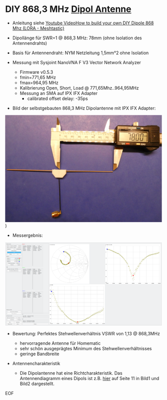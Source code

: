 # DIY 868,3 MHz [Dipol Antenne](https://de.wikipedia.org/wiki/Dipolantenne)

- Anleitung siehe [Youtube VideoHow to build your own DIY Dipole 868 Mhz (LORA - Meshtastic)](https://www.youtube.com/watch?v=srV70ghBtHg)

- Dipollänge für SWR=1 @ 868,3 MHz: 78mm (ohne Isolation des Antennendrahts)
- Basis für Antennendraht: NYM Netzleitung 1,5mm°2 ohne Isolation

- Messung mit Sysjoint NanoVNA F V3 Vector Network Analyzer
	+ Firmware v0.5.3
	+ fmin=771,65 MHz
	+ fmax=964,95 MHz
	+ Kalibrierung Open, Short, Load @ 771,65Mhz..964,95MHz
	+ Messung an SMA auf IPX IFX Adapter
		* calibrated offset delay: -35ps
		
- Bild der selbstgebauten 868,3 MHz Dipolantenne mit IPX IFX Adapter:

![pic](./DIY_diplole_antenna_picture.png))
	
- Messergebnis:

![pic](./VNA.png)


- Bewertung: Perfektes Stehwellenverhältnis VSWR von 1,13 @ 868,3MHz
	+ hervorragende Antenne für Homematic
	+ sehr schön ausgeprägtes Minimum des Stehwellenverhältnisses
	+ geringe Bandbreite
	
- Antennencharakteristik

	+ Die Dipolantenne hat eine Richtcharakteristik. Das Antennendiagramm eines Dipols ist z.B. [hier](https://ethz.ch/content/dam/ethz/special-interest/itet/institute-ief/inst-of-electromagnetic-fields-dam/documents/laboratory-courses/manual-ant-and-waveprop.pdf) auf Seite 11 in Bild1 und Bild2 dargestellt.


EOF

